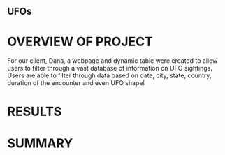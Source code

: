 ## UFOs

# OVERVIEW OF PROJECT

For our client, Dana, a webpage and dynamic table were created to allow users to filter through a vast database of information on UFO sightings. Users are able to filter through data based on date, city, state, country, duration of the encounter and even UFO shape!

# RESULTS


# SUMMARY

